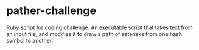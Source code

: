 pather-challenge
================

Ruby script for coding challenge.
An executable script that takes text from an input file, and modifies it to draw a path of asterisks from one hash symbol to another. 
